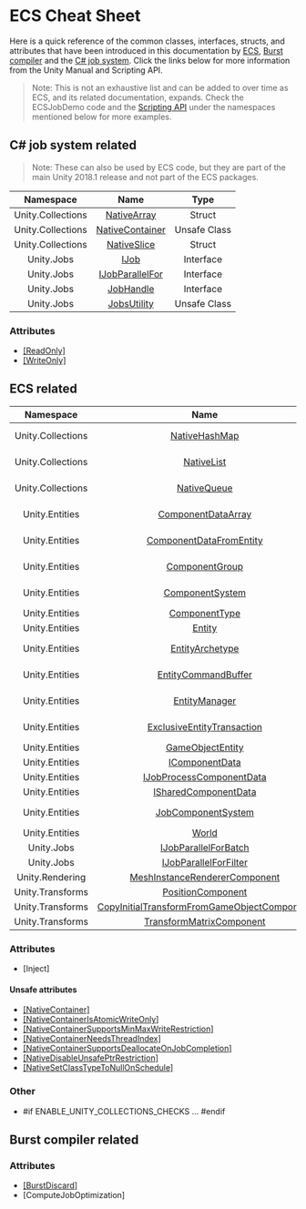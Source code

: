 # ECS Cheat Sheet

Here is a quick reference of the common classes, interfaces, structs, and attributes that have been introduced in this documentation by [ECS](#ecs-related), [Burst compiler](#burst-compiler-related) and the [C# job system](#c#-job-system-related). Click the links below for more information from the Unity Manual and Scripting API.

> Note: This is not an exhaustive list and can be added to over time as ECS, and its related documentation, expands. Check the ECSJobDemo code and the [Scripting API]() under the namespaces mentioned below for more examples.

## C# job system related

> Note: These can also be used by ECS code, but they are part of the main Unity 2018.1 release and not part of the ECS packages.

| Namespace     | Name          | Type  |
| :-------------: |:-------------:| :-----:|
| Unity.Collections | [NativeArray](https://docs.unity3d.com/2018.1/Documentation/ScriptReference/Unity.Collections.NativeArray_1.html)  | Struct |
| Unity.Collections | [NativeContainer](https://docs.unity3d.com/2018.1/Documentation/ScriptReference/Unity.Collections.LowLevel.Unsafe.NativeContainerAttribute.html) | Unsafe Class | 
| Unity.Collections | [NativeSlice](https://docs.unity3d.com/2018.1/Documentation/ScriptReference/Unity.Collections.NativeSlice_1.html) | Struct | 
| Unity.Jobs | [IJob](https://docs.unity3d.com/2018.1/Documentation/ScriptReference/Unity.Jobs.IJob.html) | Interface | 
| Unity.Jobs | [IJobParallelFor](https://docs.unity3d.com/2018.1/Documentation/ScriptReference/Unity.Jobs.IJobParallelFor.html) | Interface |
| Unity.Jobs | [JobHandle](https://docs.unity3d.com/2018.1/Documentation/ScriptReference/Unity.Jobs.JobHandle.html) | Interface |
| Unity.Jobs | [JobsUtility](https://docs.unity3d.com/es/2018.1/ScriptReference/Unity.Jobs.LowLevel.Unsafe.JobsUtility.html) | Unsafe Class |

### Attributes

* [[ReadOnly]](https://docs.unity3d.com/2018.1/Documentation/ScriptReference/Unity.Collections.ReadOnlyAttribute.html)
* [[WriteOnly]](https://docs.unity3d.com/2018.1/Documentation/ScriptReference/Unity.Collections.WriteOnlyAttribute.html)

## ECS related

| Namespace     | Name          | Type  | 
| :-------------: |:-------------:| :-----:| 
| Unity.Collections | [NativeHashMap](../../ECSJobDemos/Packages/com.unity.collections/Unity.Collections/NativeHashMap.cs) | Unsafe Struct |
| Unity.Collections | [NativeList](../../ECSJobDemos/Packages/com.unity.collections/Unity.Collections/NativeList.cs) | Unsafe Struct |
| Unity.Collections | [NativeQueue](../../ECSJobDemos/Packages/com.unity.collections/Unity.Collections/NativeQueue.cs) | Unsafe Struct |
| Unity.Entities | [ComponentDataArray](../../ECSJobDemos/Packages/com.unity.entities/Unity.Entities/Iterators/ComponentDataArray.cs) | Unsafe Struct |
| Unity.Entities | [ComponentDataFromEntity](../../ECSJobDemos/Packages/com.unity.entities/Unity.Entities/Iterators/ComponentDataFromEntity.cs) | Unsafe Struct |
| Unity.Entities | [ComponentGroup](../../ECSJobDemos/Packages/com.unity.entities/Unity.Entities/Iterators/ComponentGroup.cs) | Unsafe Class |
| Unity.Entities | [ComponentSystem](../../ECSJobDemos/Packages/com.unity.entities/Unity.Entities/ComponentSystem.cs)  | Abstract Class |
| Unity.Entities | [ComponentType](../../ECSJobDemos/Packages/com.unity.entities/Unity.Entities/Types/ComponentType.cs)  | Struct |
| Unity.Entities | [Entity](../../ECSJobDemos/Packages/com.unity.entities/Unity.Entities/EntityManager.cs)  | Struct |
| Unity.Entities | [EntityArchetype](../../ECSJobDemos/Packages/com.unity.entities/Unity.Entities/EntityManager.cs)  | Unsafe Struct |
| Unity.Entities | [EntityCommandBuffer](../../ECSJobDemos/Packages/com.unity.entities/Unity.Entities/EntityCommandBuffer.cs)  | Unsafe Struct |
| Unity.Entities | [EntityManager](../../ECSJobDemos/Packages/com.unity.entities/Unity.Entities/EntityManager.cs)  | Unsafe Class |
| Unity.Entities | [ExclusiveEntityTransaction](../../ECSJobDemos/Packages/com.unity.entities/Unity.Entities/ExclusiveEntityTransaction.cs)  | Unsafe Struct |
| Unity.Entities | [GameObjectEntity](../../ECSJobDemos/Packages/com.unity.entities/Unity.Entities/GameObjectEntity.cs)  | Class |
| Unity.Entities | [IComponentData](../../ECSJobDemos/Packages/com.unity.entities/Unity.Entities/IComponentData.cs) | Interface |
| Unity.Entities | [IJobProcessComponentData](../../ECSJobDemos/Packages/com.unity.entities/Unity.Entities/IJobProcessComponentData.cs) | Interface |
| Unity.Entities | [ISharedComponentData](../../ECSJobDemos/Packages/com.unity.entities/Unity.Entities/IComponentData.cs) | Interface |
| Unity.Entities | [JobComponentSystem](../../ECSJobDemos/Packages/com.unity.entities/Unity.Entities/ComponentSystem.cs)  | Abstract Class |
| Unity.Entities | [World](../../ECSJobDemos/Packages/com.unity.entities/Unity.Entities/Injection/World.cs) | Class |
| Unity.Jobs | [IJobParallelForBatch](../../ECSJobDemos/Packages/com.unity.jobs/Unity.Jobs/IJobParallelForBatch.cs)  | Interface |
| Unity.Jobs | [IJobParallelForFilter](../../ECSJobDemos/Packages/com.unity.jobs/Unity.Jobs/IJobParallelForFilter.cs)  | Interface |
| Unity.Rendering | [MeshInstanceRendererComponent](../../ECSJobDemos/Packages/com.unity.entities/Unity.Rendering.Hybrid/MeshInstanceRendererComponent.cs)  | Class |
| Unity.Transforms | [PositionComponent](../../ECSJobDemos/Packages/com.unity.entities/Unity.Transforms/PositionComponent.cs) | Class |
| Unity.Transforms | [CopyInitialTransformFromGameObjectComponent](../../ECSJobDemos/Packages/com.unity.entities/Unity.Transforms.Hybrid/CopyInitialTransformFromGameObjectComponent.cs) | Class |
| Unity.Transforms | [TransformMatrixComponent](../../ECSJobDemos/Packages/com.unity.entities/Unity.Transforms/TransformMatrixComponent.cs) | Class |

### Attributes

* [Inject]

#### Unsafe attributes 

* [[NativeContainer]](https://docs.unity3d.com/2018.1/Documentation/ScriptReference/Unity.Collections.LowLevel.Unsafe.NativeContainerAttribute.html)
* [[NativeContainerIsAtomicWriteOnly]](https://docs.unity3d.com/2018.1/Documentation/ScriptReference/Unity.Collections.LowLevel.Unsafe.NativeContainerIsAtomicWriteOnlyAttribute.html) 
* [[NativeContainerSupportsMinMaxWriteRestriction]](https://docs.unity3d.com/2018.1/Documentation/ScriptReference/Unity.Collections.LowLevel.Unsafe.NativeContainerSupportsMinMaxWriteRestrictionAttribute.html) 
* [[NativeContainerNeedsThreadIndex]](https://docs.unity3d.com/2018.1/Documentation/ScriptReference/Unity.Collections.LowLevel.Unsafe.NativeContainerNeedsThreadIndexAttribute.html)
* [[NativeContainerSupportsDeallocateOnJobCompletion]](https://docs.unity3d.com/2018.1/Documentation/ScriptReference/Unity.Collections.LowLevel.Unsafe.NativeContainerSupportsDeallocateOnJobCompletionAttribute.html)
* [[NativeDisableUnsafePtrRestriction]](https://docs.unity3d.com/2018.1/Documentation/ScriptReference/Unity.Collections.LowLevel.Unsafe.NativeDisableUnsafePtrRestrictionAttribute.html)
* [[NativeSetClassTypeToNullOnSchedule]](https://docs.unity3d.com/2018.1/Documentation/ScriptReference/Unity.Collections.LowLevel.Unsafe.NativeSetClassTypeToNullOnScheduleAttribute.html)

### Other

* \#if ENABLE_UNITY_COLLECTIONS_CHECKS ... #endif

## Burst compiler related

### Attributes

* [[BurstDiscard]](https://docs.unity3d.com/2018.1/Documentation/ScriptReference/Unity.Burst.BurstDiscardAttribute.html)
* [ComputeJobOptimization]